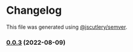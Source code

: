 # Changelog

This file was generated using [@jscutlery/semver](https://github.com/jscutlery/semver).

### [0.0.3](https://github.com/DaPulse/monday-localtunnel/compare/localtunnel-0.0.2...localtunnel-0.0.3) (2022-08-09)
